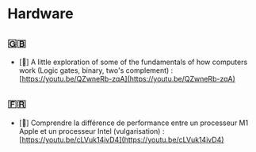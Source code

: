# Hardware

## 🇬🇧

- [🎥] A little exploration of some of the fundamentals of how computers work (Logic gates, binary, two's complement) : [https://youtu.be/QZwneRb-zqA](https://youtu.be/QZwneRb-zqA)

## 🇫🇷

- [🎥] Comprendre la différence de performance entre un processeur M1 Apple et un processeur Intel (vulgarisation) : [https://youtu.be/cLVuk14ivD4](https://youtu.be/cLVuk14ivD4)